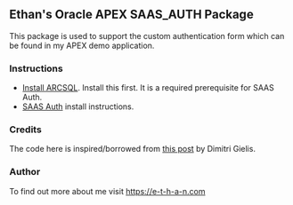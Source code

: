 
## Ethan's Oracle APEX SAAS_AUTH Package

This package is used to support the custom authentication form which can be found in my APEX demo application. 

### Instructions

* [Install ARCSQL](https://e-t-h-a-n.com/how-to-install-arcsql). Install this first. It is a required prerequisite for SAAS Auth.
* [SAAS Auth](https://e-t-h-a-n.com/how-to-configure-apex-to-use-my-custom-login-page) install instructions.

### Credits
The code here is inspired/borrowed from [this post](https://dgielis.blogspot.com/2017/08/create-custom-authentication-and.html) by Dimitri Gielis. 

### Author

To find out more about me visit https://e-t-h-a-n.com

